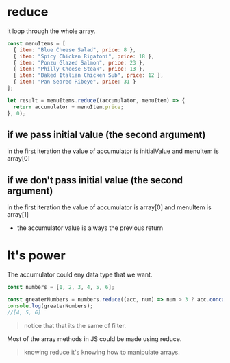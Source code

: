 # reduce
it loop through the whole array.

```js
const menuItems = [
  { item: "Blue Cheese Salad", price: 8 },
  { item: "Spicy Chicken Rigatoni", price: 18 },
  { item: "Ponzu Glazed Salmon", price: 23 },
  { item: "Philly Cheese Steak", price: 13 },
  { item: "Baked Italian Chicken Sub", price: 12 },
  { item: "Pan Seared Ribeye", price: 31 }
];

let result = menuItems.reduce((accumulator, menuItem) => {
  return accumulator + menuItem.price;  
}, 0);
```
## if we pass initial value (the second argument)
in the first iteration the value of accumulator is initialValue and menuItem is array[0]
## if we don't pass initial value (the second argument)
in the first iteration the value of accumulator is array[0] and menuItem is array[1]

* the accumulator value is always the previous return

# It's power
The accumulator could eny data type that we want.

```js
const numbers = [1, 2, 3, 4, 5, 6];

const greaterNumbers = numbers.reduce((acc, num) => num > 3 ? acc.concat(num) : acc, []);
console.log(greaterNumbers);
//[4, 5, 6]

```
> notice that that its the same of filter.

Most of the array methods in JS could be made using reduce.

> knowing reduce it's knowing how to manipulate arrays.